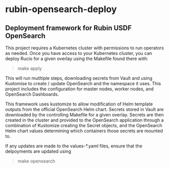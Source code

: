# rubin-opensearch-deploy

## Deployment framework for Rubin USDF OpenSearch

This project requires a Kubernetes cluster with permissions to run operators as needed. Once you have access to your Kubernetes cluster, you can deploy Rucio for a given overlay using the Makefile found there with:

> make apply

This will run mutltiple steps, downloading secrets from Vault and using Kustomise to create / update OpenSearch and the namespace it uses. This project includes the configuration for master nodes, worker nodes, and OpenSearch Dashboards.



This framework uses kustomize to allow modification of Helm template outputs from the official OpenSearch Helm chart. Secrets stored in Vault are downloaded by the controlling Makefile for a given overlay. Secrets are then created in the cluster and provided to the OpenSearch application through a combination of Kustomize creating the Secret objects, and the OpenSearch Helm chart values determining which containers those secrets are mounted to.

If any updates are made to the values-*.yaml files, ensure that the delpoyments are updated using
> make opensearch
